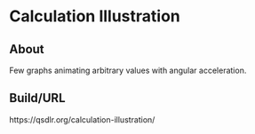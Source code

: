 <h1>Calculation Illustration</h1>

<h2>About</h2>
Few graphs animating arbitrary values with angular acceleration.

<h2>Build/URL</h2>
https://qsdlr.org/calculation-illustration/
